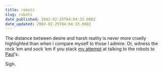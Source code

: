 ```yaml
---
title: robots
slug: robots
date_published: 2002-02-25T04:04:33.000Z
date_updated: 2002-02-25T04:04:33.000Z
---
```


The distance between desire and harsh reality is never more cruelly highlighted than when I compare myself to those I admire. Or, witness the rock ’em and sock ’em if you stack [my attempt](/2001/05/11/robots_bookmark) at talking to the robots to [Paul](http://ftrain.com/robot_exclusion_protocol.html)‘s.

Sigh.
